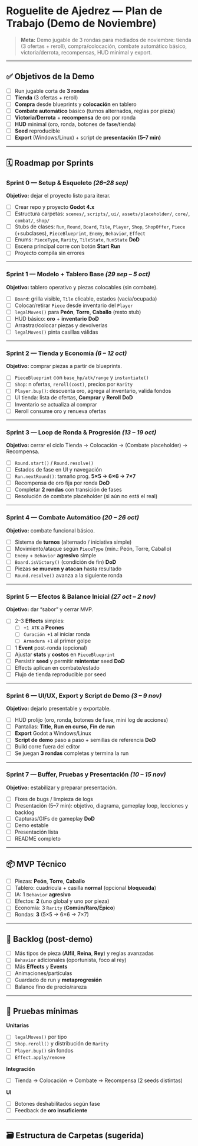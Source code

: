# Roguelite de Ajedrez — Plan de Trabajo (Demo de Noviembre)

> **Meta:** Demo jugable de 3 rondas para mediados de noviembre: tienda (3 ofertas + reroll), compra/colocación, combate automático básico, victoria/derrota, recompensas, HUD minimal y export.

---

## ✅ Objetivos de la Demo
- [ ] Run jugable corta de **3 rondas**
- [ ] **Tienda** (3 ofertas + reroll)
- [ ] **Compra** desde blueprints y **colocación** en tablero
- [ ] **Combate automático** básico (turnos alternados, reglas por pieza)
- [ ] **Victoria/Derrota** + **recompensa** de oro por ronda
- [ ] **HUD** minimal (oro, ronda, botones de fase/tienda)
- [ ] **Seed** reproducible
- [ ] **Export** (Windows/Linux) + script de **presentación (5–7 min)**

---

## 🗓️ Roadmap por Sprints

### Sprint 0 — Setup & Esqueleto _(26–28 sep)_
**Objetivo:** dejar el proyecto listo para iterar.
- [ ] Crear repo y proyecto **Godot 4.x**
- [ ] Estructura carpetas: `scenes/`, `scripts/`, `ui/`, `assets/placeholder/`, `core/`, `combat/`, `shop/`
- [ ] Stubs de clases: `Run`, `Round`, `Board`, `Tile`, `Player`, `Shop`, `ShopOffer`, `Piece` (+subclases), `PieceBlueprint`, `Enemy`, `Behavior`, `Effect`
- [ ] Enums: `PieceType`, `Rarity`, `TileState`, `RunState`
**DoD**
- [ ] Escena principal corre con botón **Start Run**
- [ ] Proyecto compila sin errores

---

### Sprint 1 — Modelo + Tablero Base _(29 sep – 5 oct)_
**Objetivo:** tablero operativo y piezas colocables (sin combate).
- [ ] `Board`: grilla visible, `Tile` clicable, estados (vacía/ocupada)
- [ ] Colocar/retirar `Piece` desde inventario del `Player`
- [ ] `legalMoves()` para **Peón**, **Torre**, **Caballo** (resto stub)
- [ ] HUD básico: **oro** + **inventario**
**DoD**
- [ ] Arrastrar/colocar piezas y devolverlas
- [ ] `legalMoves()` pinta casillas válidas

---

### Sprint 2 — Tienda y Economía _(6 – 12 oct)_
**Objetivo:** comprar piezas a partir de blueprints.
- [ ] `PieceBlueprint` con `base_hp/atk/range` y `instantiate()`
- [ ] `Shop`: n ofertas, `reroll(cost)`, precios por `Rarity`
- [ ] `Player.buy()`: descuenta oro, agrega al inventario, valida fondos
- [ ] UI tienda: lista de ofertas, **Comprar** y **Reroll**
**DoD**
- [ ] Inventario se actualiza al comprar
- [ ] Reroll consume oro y renueva ofertas

---

### Sprint 3 — Loop de Ronda & Progresión _(13 – 19 oct)_
**Objetivo:** cerrar el ciclo Tienda → Colocación → (Combate placeholder) → Recompensa.
- [ ] `Round.start()` / `Round.resolve()`
- [ ] Estados de fase en UI y navegación
- [ ] `Run.nextRound()`: tamaño prog. **5×5 → 6×6 → 7×7**
- [ ] Recompensa de oro fija por ronda
**DoD**
- [ ] Completar **2 rondas** con transición de fases
- [ ] Resolución de combate placeholder (si aún no está el real)

---

### Sprint 4 — Combate Automático _(20 – 26 oct)_
**Objetivo:** combate funcional básico.
- [ ] Sistema de **turnos** (alternado / iniciativa simple)
- [ ] Movimiento/ataque según `PieceType` (mín.: Peón, Torre, Caballo)
- [ ] `Enemy` + `Behavior` **agresivo** simple
- [ ] `Board.isVictory()` (condición de fin)
**DoD**
- [ ] Piezas **se mueven y atacan** hasta resultado
- [ ] `Round.resolve()` avanza a la siguiente ronda

---

### Sprint 5 — Efectos & Balance Inicial _(27 oct – 2 nov)_
**Objetivo:** dar “sabor” y cerrar MVP.
- [ ] 2–3 **Effects** simples: 
  - [ ] `+1 ATK` a **Peones**
  - [ ] `Curación +1` al iniciar ronda
  - [ ] `Armadura +1` al primer golpe
- [ ] 1 **Event** post-ronda (opcional)
- [ ] Ajustar **stats** y **costos** en `PieceBlueprint`
- [ ] Persistir **seed** y permitir **reintentar** seed
**DoD**
- [ ] Effects aplican en combate/estado
- [ ] Flujo de tienda reproducible por seed

---

### Sprint 6 — UI/UX, Export y Script de Demo _(3 – 9 nov)_
**Objetivo:** dejarlo presentable y exportable.
- [ ] HUD prolijo (oro, ronda, botones de fase, mini log de acciones)
- [ ] Pantallas: **Title**, **Run en curso**, **Fin de run**
- [ ] **Export** Godot a Windows/Linux
- [ ] **Script de demo** paso a paso + semillas de referencia
**DoD**
- [ ] Build corre fuera del editor
- [ ] Se juegan **3 rondas** completas y termina la run

---

### Sprint 7 — Buffer, Pruebas y Presentación _(10 – 15 nov)_
**Objetivo:** estabilizar y preparar presentación.
- [ ] Fixes de bugs / limpieza de logs
- [ ] Presentación (5–7 min): objetivo, diagrama, gameplay loop, lecciones y backlog
- [ ] Capturas/GIFs de gameplay
**DoD**
- [ ] Demo estable
- [ ] Presentación lista
- [ ] README completo

---

## 📦 MVP Técnico
- [ ] Piezas: **Peón**, **Torre**, **Caballo**
- [ ] Tablero: cuadrícula + casilla **normal** (opcional **bloqueada**)
- [ ] IA: 1 `Behavior` **agresivo**
- [ ] Efectos: **2** (uno global y uno por pieza)
- [ ] Economía: 3 `Rarity` (**Común/Raro/Épico**)
- [ ] Rondas: **3** (5×5 → 6×6 → 7×7)

---

## 🧩 Backlog (post-demo)
- [ ] Más tipos de pieza (**Alfil**, **Reina**, **Rey**) y reglas avanzadas
- [ ] `Behavior` adicionales (oportunista, foco al rey)
- [ ] Más **Effects** y **Events**
- [ ] Animaciones/partículas
- [ ] Guardado de run y **metaprogresión**
- [ ] Balance fino de precio/rareza

---

## 🧪 Pruebas mínimas

**Unitarias**
- [ ] `legalMoves()` por tipo
- [ ] `Shop.reroll()` y distribución de `Rarity`
- [ ] `Player.buy()` sin fondos
- [ ] `Effect.apply/remove`

**Integración**
- [ ] Tienda → Colocación → Combate → Recompensa (2 seeds distintas)

**UI**
- [ ] Botones deshabilitados según fase
- [ ] Feedback de **oro insuficiente**

---

## 🗃️ Estructura de Carpetas (sugerida)

